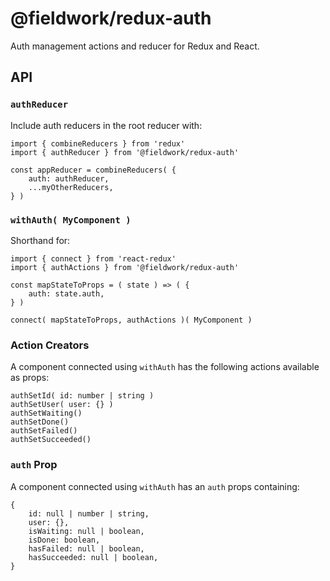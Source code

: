 # @fieldwork/redux-auth

Auth management actions and reducer for Redux and React.

## API

### `authReducer`

Include auth reducers in the root reducer with:

```
import { combineReducers } from 'redux'
import { authReducer } from '@fieldwork/redux-auth'

const appReducer = combineReducers( {
    auth: authReducer,
    ...myOtherReducers,
} )
```

### `withAuth( MyComponent )`

Shorthand for:

```
import { connect } from 'react-redux'
import { authActions } from '@fieldwork/redux-auth'

const mapStateToProps = ( state ) => ( {
    auth: state.auth,
} )

connect( mapStateToProps, authActions )( MyComponent )
```

### Action Creators

A component connected using `withAuth` has the following actions available as props:

```
authSetId( id: number | string )
authSetUser( user: {} )
authSetWaiting()
authSetDone()
authSetFailed()
authSetSucceeded()
```

### `auth` Prop

A component connected using `withAuth` has an `auth` props containing:

```
{
    id: null | number | string,
    user: {},
    isWaiting: null | boolean,
    isDone: boolean,
    hasFailed: null | boolean,
    hasSucceeded: null | boolean,
}
```
